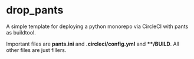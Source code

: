# drop_pants
A simple template for deploying a python monorepo via CircleCI with pants as buildtool. 

Important files are <b>pants.ini</b> and <b>.circleci/config.yml</b> and <b>**/BUILD</b>. All other files are just fillers.
